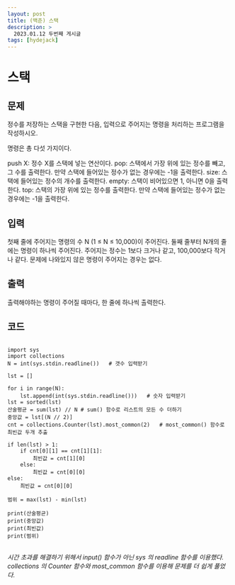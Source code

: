 ```yaml
---
layout: post
title: (백준) 스택
description: >
  2023.01.12 두번째 게시글
tags: [hydejack]
---
```


# 스택
## 문제
정수를 저장하는 스택을 구현한 다음, 입력으로 주어지는 명령을 처리하는 프로그램을 작성하시오.

명령은 총 다섯 가지이다.

push X: 정수 X를 스택에 넣는 연산이다.
pop: 스택에서 가장 위에 있는 정수를 빼고, 그 수를 출력한다. 만약 스택에 들어있는 정수가 없는 경우에는 -1을 출력한다.
size: 스택에 들어있는 정수의 개수를 출력한다.
empty: 스택이 비어있으면 1, 아니면 0을 출력한다.
top: 스택의 가장 위에 있는 정수를 출력한다. 만약 스택에 들어있는 정수가 없는 경우에는 -1을 출력한다.

## 입력
첫째 줄에 주어지는 명령의 수 N (1 ≤ N ≤ 10,000)이 주어진다. 둘째 줄부터 N개의 줄에는 명령이 하나씩 주어진다. 주어지는 정수는 1보다 크거나 같고, 100,000보다 작거나 같다. 문제에 나와있지 않은 명령이 주어지는 경우는 없다.
## 출력
출력해야하는 명령이 주어질 때마다, 한 줄에 하나씩 출력한다.

## 코드
<pre>
<code>
import sys
import collections
N = int(sys.stdin.readline())   # 갯수 입력받기

lst = []

for i in range(N):
    lst.append(int(sys.stdin.readline()))   # 숫자 입력받기
lst = sorted(lst)
산술평균 = sum(lst) // N # sum() 함수로 리스트의 모든 수 더하기
중앙값 = lst[(N // 2)]
cnt = collections.Counter(lst).most_common(2)   # most_common() 함수로 최빈값 두개 추출

if len(lst) > 1:
    if cnt[0][1] == cnt[1][1]:
        최빈값 = cnt[1][0]
    else:
        최빈값 = cnt[0][0]
else:
    최빈값 = cnt[0][0]

범위 = max(lst) - min(lst)

print(산술평균)
print(중앙값)
print(최빈값)
print(범위)
</code>
</pre>
_시간 초과를 해결하기 위해서 input() 함수가 아닌 sys 의 readline 함수를 이용했다._
_collections 의 Counter 함수와 most_common 함수를 이용해 문제를 더 쉽게 풀었다._
